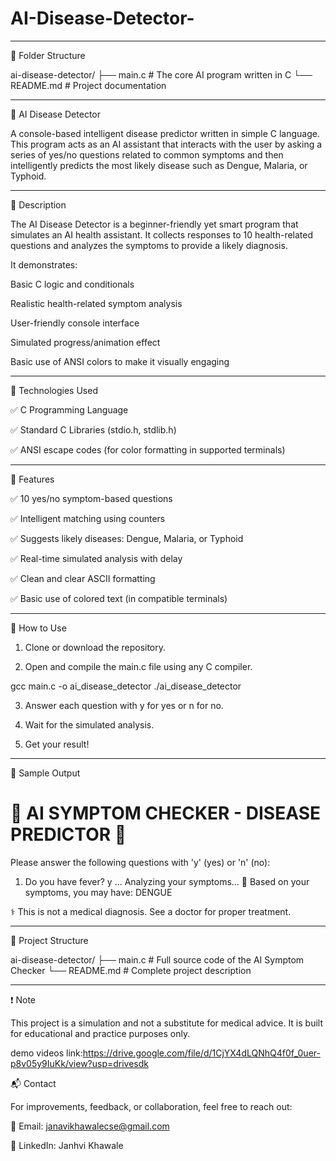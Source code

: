 # AI-Disease-Detector-
---

📁 Folder Structure

ai-disease-detector/
├── main.c          # The core AI program written in C
└── README.md       # Project documentation


---

🤖 AI Disease Detector

A console-based intelligent disease predictor written in simple C language. This program acts as an AI assistant that interacts with the user by asking a series of yes/no questions related to common symptoms and then intelligently predicts the most likely disease such as Dengue, Malaria, or Typhoid.


---

📌 Description

The AI Disease Detector is a beginner-friendly yet smart program that simulates an AI health assistant. It collects responses to 10 health-related questions and analyzes the symptoms to provide a likely diagnosis.

It demonstrates:

Basic C logic and conditionals

Realistic health-related symptom analysis

User-friendly console interface

Simulated progress/animation effect

Basic use of ANSI colors to make it visually engaging



---

🔧 Technologies Used

✅ C Programming Language

✅ Standard C Libraries (stdio.h, stdlib.h)

✅ ANSI escape codes (for color formatting in supported terminals)



---

🎯 Features

✅ 10 yes/no symptom-based questions

✅ Intelligent matching using counters

✅ Suggests likely diseases: Dengue, Malaria, or Typhoid

✅ Real-time simulated analysis with delay

✅ Clean and clear ASCII formatting

✅ Basic use of colored text (in compatible terminals)



---

🚀 How to Use

1. Clone or download the repository.


2. Open and compile the main.c file using any C compiler.

gcc main.c -o ai_disease_detector
./ai_disease_detector


3. Answer each question with y for yes or n for no.


4. Wait for the simulated analysis.


5. Get your result!




---

📸 Sample Output

💊 AI SYMPTOM CHECKER - DISEASE PREDICTOR 💊
========================================
Please answer the following questions with 'y' (yes) or 'n' (no):

1. Do you have fever? y
...
Analyzing your symptoms...
🦠 Based on your symptoms, you may have: DENGUE

⚕️  This is not a medical diagnosis. See a doctor for proper treatment.


---

📂 Project Structure

ai-disease-detector/
├── main.c       # Full source code of the AI Symptom Checker
└── README.md    # Complete project description


---

❗ Note

This project is a simulation and not a substitute for medical advice. It is built for educational and practice purposes only.

demo videos link:https://drive.google.com/file/d/1CjYX4dLQNhQ4f0f_0uer-p8v05y9IuKk/view?usp=drivesdk

📬 Contact

For improvements, feedback, or collaboration, feel free to reach out:

📧 Email: janavikhawalecse@gmail.com

💼 LinkedIn: Janhvi Khawale

